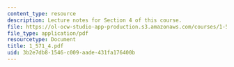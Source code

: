 ```yaml
---
content_type: resource
description: Lecture notes for Section 4 of this course.
file: https://ol-ocw-studio-app-production.s3.amazonaws.com/courses/1-571-structural-analysis-and-control-spring-2004/3b2e7db81546c009aade431fa176400b_1_571_4.pdf
file_type: application/pdf
resourcetype: Document
title: 1_571_4.pdf
uid: 3b2e7db8-1546-c009-aade-431fa176400b
---
```

